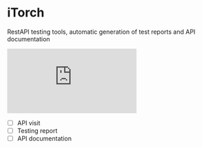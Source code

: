 # iTorch

RestAPI testing tools, automatic generation of test reports and API documentation

![Logo](https://www.easyicon.net/api/resizeApi.php?id=1190191&size=128)

- [ ] API visit
- [ ] Testing report
- [ ] API documentation
